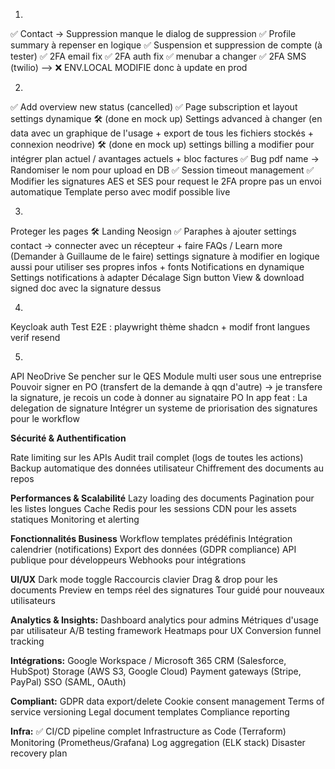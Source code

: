 1.
✅ Contact -> Suppression manque le dialog de suppression
✅  Profile summary à repenser en logique
✅  Suspension et suppression de compte (à tester)
✅ 2FA email fix
✅ 2FA auth fix
✅ menubar a changer
✅ 2FA SMS (twilio) --> ❌  ENV.LOCAL MODIFIE donc à update en prod

2.
✅ Add overview new status (cancelled)
✅  Page subscription et layout settings dynamique
🛠️  (done en mock up) Settings advanced à changer (en data avec un graphique de l'usage + export de tous les fichiers stockés + connexion neodrive)
🛠️ (done en mock up) settings billing a modifier pour intégrer plan actuel / avantages actuels + bloc factures 
✅ Bug pdf name -> Randomiser le nom pour upload en DB
✅ Session timeout management
✅ Modifier les signatures AES et SES pour request le 2FA propre pas un envoi automatique
 Template perso avec modif possible live

3.
 Proteger les pages
🛠️ Landing Neosign
✅ Paraphes à ajouter
 settings contact -> connecter avec un récepteur + faire FAQs / Learn more (Demander à Guillaume de le faire)
 settings signature à modifier en logique aussi pour utiliser ses propres infos + fonts
 Notifications en dynamique
 Settings notifications à adapter
 Décalage Sign button
 View & download signed doc avec la signature dessus

4.
 Keycloak auth
 Test E2E : playwright
 thème shadcn + modif front
 langues
 verif resend

5.
 API NeoDrive
 Se pencher sur le QES
 Module multi user sous une entreprise
 Pouvoir signer en PO (transfert de la demande à qqn d'autre) -> je transfere la signature, je recois un code à donner au signataire PO
 In app feat : La delegation de signature
 Intégrer un systeme de priorisation des signatures pour le workflow


**Sécurité & Authentification**

 Rate limiting sur les APIs
 Audit trail complet (logs de toutes les actions)
 Backup automatique des données utilisateur
 Chiffrement des documents au repos

**Performances & Scalabilité**
 Lazy loading des documents
 Pagination pour les listes longues
 Cache Redis pour les sessions
 CDN pour les assets statiques
 Monitoring et alerting

**Fonctionnalités Business**
 Workflow templates prédéfinis
 Intégration calendrier (notifications)
 Export des données (GDPR compliance)
 API publique pour développeurs
 Webhooks pour intégrations

**UI/UX**
 Dark mode toggle
 Raccourcis clavier
 Drag & drop pour les documents
 Preview en temps réel des signatures
 Tour guidé pour nouveaux utilisateurs

**Analytics & Insights:**
 Dashboard analytics pour admins
 Métriques d'usage par utilisateur
 A/B testing framework
 Heatmaps pour UX
 Conversion funnel tracking

**Intégrations:**
 Google Workspace / Microsoft 365
 CRM (Salesforce, HubSpot)
 Storage (AWS S3, Google Cloud)
 Payment gateways (Stripe, PayPal)
 SSO (SAML, OAuth)

**Compliant:**
 GDPR data export/delete
 Cookie consent management
 Terms of service versioning
 Legal document templates
 Compliance reporting

**Infra:**
✅ CI/CD pipeline complet
 Infrastructure as Code (Terraform)
 Monitoring (Prometheus/Grafana)
 Log aggregation (ELK stack)
 Disaster recovery plan
